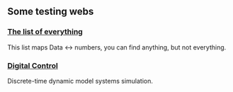 
<!-- ## Text -->

<!--### Thoughts-->
<!-- [The Kerckhoffs's Principle](#!/Kerckhoffs) &middot; why it works and why it doesn't.  -->
  
<!--[P vs NP problem](#!/pnp) &middot;  how to solve any but not every problem. -->

<!--### Materials
[Temporizar con microcontroladores](#!/temporizar) &middot; Introducción temporización microcontroladores. -->

## Some testing webs

### [The list of everything](http://hernaneche.github.io/thelist)    
This list maps Data ↔ numbers, you can find anything, but not everything. 

### [Digital Control](http://hernaneche.github.io/control_digital)  
Discrete-time dynamic model systems simulation.


